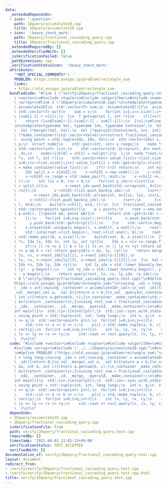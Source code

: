 ```yaml
---
data:
  _extendedDependsOn:
  - icon: ':question:'
    path: 1Dquery/accumulate1D.cpp
    title: 1Dquery/accumulate1D.cpp
  - icon: ':heavy_check_mark:'
    path: 2Dquery/fractional_cascading_query.cpp
    title: 2Dquery/fractional_cascading_query.cpp
  _extendedRequiredBy: []
  _extendedVerifiedWith: []
  _isVerificationFailed: false
  _pathExtension: cpp
  _verificationStatusIcon: ':heavy_check_mark:'
  attributes:
    '*NOT_SPECIAL_COMMENTS*': ''
    PROBLEM: https://old.yosupo.jp/problem/rectangle_sum
    links:
    - https://old.yosupo.jp/problem/rectangle_sum
  bundledCode: "#line 1 \"verify/2Dquery/fractional_cascading_query.test.cpp\"\n#include\
    \ <vector>\n#include <tuple>\n#include <algorithm>\n#include <numeric>\n#include\
    \ <array>\n#line 2 \"1Dquery/accumulate1D.cpp\"\n\ntemplate<typename T>\nstruct\
    \ accumulate1D{\n  std::vector<T> sum;\n  accumulate1D(){}\n  accumulate1D(const\
    \ std::vector<T> &v){\n    sum = v;\n    for(int i=1;i<v.size();i++) sum[i] =\
    \ (sum[i-1] + v[i]);\n  }\n  T getsum(int l, int r){\n    if(l>=r) return 0;\n\
    \    return (l==0?sum[r-1]:(sum[r-1] - sum[l-1]));\n  }\n};\n#line 6 \"2Dquery/fractional_cascading_query.cpp\"\
    \n\ntemplate<typename Val, typename Idx, typename Container,\n  Val (*id)(),\n\
    \  Val (*merge)(Val, Val),\n  Val (*query1d)(Container&, int, int),\n  Container\
    \ (*make_container)(std::vector<Val>&)\n>\nstruct fractional_cascading_query{\n\
    \  using point = std::tuple<Idx, Idx, Val>;\n  std::vector<Idx> x, y;\n  std::vector<point>\
    \ p;\n  struct node{\n    std::pair<int, int> x_range;\n    node *ch[2];\n   \
    \ std::vector<int> list;\n    std::vector<std::array<int, 4>> next_idx;\n    Container\
    \ _ds;\n    node(){ch[0] = ch[1] = nullptr;}\n  };\n  node *root;\n  void build(node\
    \ *v, int l, int r){\n    std::vector<Val> value_list(v->list.size());\n    for(int\
    \ i=0;i<v->list.size();i++) value_list[i] = std::get<2>(p[v->list[i]]);\n    v->_ds\
    \ = make_container(value_list);\n    if(r-l<2) return;\n    int mid = (l+r)/2;\n\
    \    Idx split_x = x[mid];\n    v->ch[0] = new node();\n    v->ch[1] = new node();\n\
    \    v->ch[0]->x_range = std::make_pair(l, mid);\n    v->ch[1]->x_range = std::make_pair(mid,\
    \ r);\n    int lsz = 0, rsz = 0;\n    for(int p_idx:v->list){\n      if(std::get<0>(p[p_idx])\
    \ < split_x){\n        v->next_idx.push_back(std::array<int, 4>{lsz+1, lsz, rsz,\
    \ rsz});\n        v->ch[0]->list.push_back(p_idx);\n        lsz++;\n      }else{\n\
    \        v->next_idx.push_back(std::array<int, 4>{lsz, lsz, rsz+1, rsz});\n  \
    \      v->ch[1]->list.push_back(p_idx);\n        rsz++;\n      }\n    }\n    build(v->ch[0],\
    \ l, mid);\n    build(v->ch[1], mid, r);\n  }\n  fractional_cascading_query(const\
    \ std::vector<point> &points){\n    p = points;\n    root = new node();\n    std::sort(p.begin(),\
    \ p.end(), [](point &A, point &B){\n      return std::get<1>(A) < std::get<1>(B);\n\
    \    });\n    for(int i=0;i<p.size();i++){\n      x.push_back(std::get<0>(p[i]));\n\
    \      y.push_back(std::get<1>(p[i]));\n    }\n    std::sort(x.begin(), x.end());\n\
    \    x.erase(std::unique(x.begin(), x.end()), x.end());\n    root->list.resize(p.size());\n\
    \    std::iota(root->list.begin(), root->list.end(), 0);\n    root->x_range =\
    \ std::make_pair(0, x.size());\n    build(root, 0, x.size());\n  }\n  Val query(node\
    \ *v, Idx lx, Idx rx, int ly, int ry){\n    Idx a = x[v->x_range.first], b = x[v->x_range.second-1];\n\
    \    if(!v || rx <= a || b < lx || lx >= rx || ly >= ry) return id();\n    if(lx\
    \ <= a && b < rx) return query1d(v->_ds, ly, ry);\n    return merge(query(v->ch[0],\
    \ lx, rx, v->next_idx[ly][1], v->next_idx[ry-1][0]),\n             query(v->ch[1],\
    \ lx, rx, v->next_idx[ly][3], v->next_idx[ry-1][2]));\n  }\n  Val query(Idx lx,\
    \ Idx rx, Idx ly, Idx ry){\n    int ly_idx = std::lower_bound(y.begin(), y.end(),\
    \ ly) - y.begin();\n    int ry_idx = std::lower_bound(y.begin(), y.end(), ry)\
    \ - y.begin();\n    return query(root, lx, rx, ly_idx, ry_idx);\n  }\n};\n#line\
    \ 8 \"verify/2Dquery/fractional_cascading_query.test.cpp\"\n#define PROBLEM \"\
    https://old.yosupo.jp/problem/rectangle_sum\"\n\nusing _val = long long;\nusing\
    \ _idx = int;\nusing _container = accumulate1D<_val>;\n_val _id(){return 0;}\n\
    _val _merge(_val a, _val b){return a + b;}\n_val _query1d(_container &a, int b,\
    \ int c){return a.getsum(b, c);}\n_container _make_container(std::vector<_val>\
    \ &v){return _container(v);}\nusing rect_sum = fractional_cascading_query<_val,\
    \ _idx, _container, _id, _merge, _query1d, _make_container>;\n\n#include <iostream>\n\
    int main(){\n  std::cin.tie(nullptr);\n  std::ios::sync_with_stdio(false);\n \
    \ using point = std::tuple<int, int, long long>;\n  int n, q;\n  std::cin >> n\
    \ >> q;\n  std::vector<point> p(n);\n  for(int i=0;i<n;i++){\n    int a, b, c;\n\
    \    std::cin >> a >> b >> c;\n    p[i] = std::make_tuple(a, b, c);\n  }\n  rect_sum\
    \ rect(p);\n  for(int i=0;i<q;i++){\n    int lx, ly, rx, ry;\n    std::cin >>\
    \ lx >> ly >> rx >> ry;\n    std::cout << rect.query(lx, rx, ly, ry) << '\\n';\n\
    \  }\n}\n"
  code: "#include <vector>\n#include <tuple>\n#include <algorithm>\n#include <numeric>\n\
    #include <array>\n#include \"../../1Dquery/accumulate1D.cpp\"\n#include \"../../2Dquery/fractional_cascading_query.cpp\"\
    \n#define PROBLEM \"https://old.yosupo.jp/problem/rectangle_sum\"\n\nusing _val\
    \ = long long;\nusing _idx = int;\nusing _container = accumulate1D<_val>;\n_val\
    \ _id(){return 0;}\n_val _merge(_val a, _val b){return a + b;}\n_val _query1d(_container\
    \ &a, int b, int c){return a.getsum(b, c);}\n_container _make_container(std::vector<_val>\
    \ &v){return _container(v);}\nusing rect_sum = fractional_cascading_query<_val,\
    \ _idx, _container, _id, _merge, _query1d, _make_container>;\n\n#include <iostream>\n\
    int main(){\n  std::cin.tie(nullptr);\n  std::ios::sync_with_stdio(false);\n \
    \ using point = std::tuple<int, int, long long>;\n  int n, q;\n  std::cin >> n\
    \ >> q;\n  std::vector<point> p(n);\n  for(int i=0;i<n;i++){\n    int a, b, c;\n\
    \    std::cin >> a >> b >> c;\n    p[i] = std::make_tuple(a, b, c);\n  }\n  rect_sum\
    \ rect(p);\n  for(int i=0;i<q;i++){\n    int lx, ly, rx, ry;\n    std::cin >>\
    \ lx >> ly >> rx >> ry;\n    std::cout << rect.query(lx, rx, ly, ry) << '\\n';\n\
    \  }\n}\n"
  dependsOn:
  - 1Dquery/accumulate1D.cpp
  - 2Dquery/fractional_cascading_query.cpp
  isVerificationFile: true
  path: verify/2Dquery/fractional_cascading_query.test.cpp
  requiredBy: []
  timestamp: '2021-04-01 22:01:13+09:00'
  verificationStatus: TEST_ACCEPTED
  verifiedWith: []
documentation_of: verify/2Dquery/fractional_cascading_query.test.cpp
layout: document
redirect_from:
- /verify/verify/2Dquery/fractional_cascading_query.test.cpp
- /verify/verify/2Dquery/fractional_cascading_query.test.cpp.html
title: verify/2Dquery/fractional_cascading_query.test.cpp
---
```

